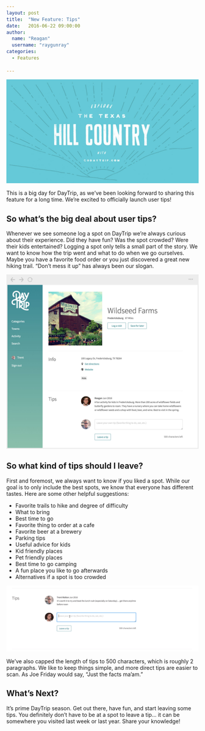 ```yaml
---
layout: post
title:  "New Feature: Tips"
date:   2016-06-22 09:00:00
author:
  name: "Reagan"
  username: "raygunray"
categories:
  - Features

---
```


<img src="/assets/img/explorethehillcountry.jpg"  alt="Illustration of the hill country"/>

This is a big day for DayTrip, as we’ve been looking forward to sharing this feature for a long time. We’re excited to officially launch user tips!


## So what’s the big deal about user tips?

Whenever we see someone log a spot on DayTrip we’re always curious about their experience. Did they have fun? Was the spot crowded? Were their kids entertained? Logging a spot only tells a small part of the story. We want to know how the trip went and what to do when we go ourselves. Maybe you have a favorite food order or you just discovered a great new hiking trail. “Don’t mess it up” has always been our slogan.

<img src="/assets/img/user-tips.jpg"  alt="user tips"/>

## So what kind of tips should I leave?

First and foremost, we always want to know if you liked a spot. While our goal is to only include the best spots, we know that everyone has different tastes. Here are some other helpful suggestions:

- Favorite trails to hike and degree of difficulty
- What to bring
- Best time to go
- Favorite thing to order at a cafe
- Favorite beer at a brewery
- Parking tips
- Useful advice for kids
- Kid friendly places
- Pet friendly places
- Best time to go camping
- A fun place you like to go afterwards
- Alternatives if a spot is too crowded

<img src="/assets/img/tips.gif"  alt="animation of tip feature"/>


We’ve also capped the length of tips to 500 characters, which is roughly 2 paragraphs. We like to keep things simple, and more direct tips are easier to scan. As Joe Friday would say, “Just the facts ma’am.”  

## What’s Next?

It’s prime DayTrip season. Get out there, have fun, and start leaving some tips. You definitely don’t have to be at a spot to leave a tip… it can be somewhere you visited last week or last year. Share your knowledge!
